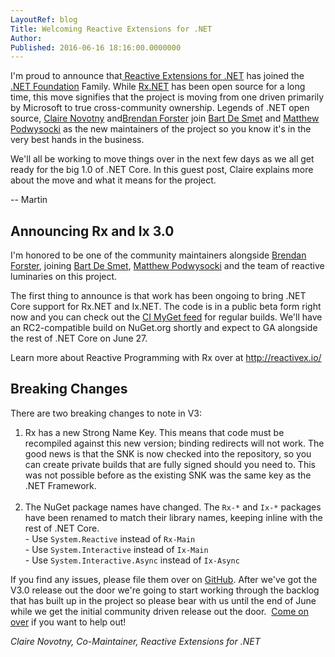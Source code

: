 ```yaml
---
LayoutRef: blog
Title: Welcoming Reactive Extensions for .NET
Author: 
Published: 2016-06-16 18:16:00.0000000
---
```

<p>I'm proud to announce that<a href="https://github.com/Reactive-Extensions/Rx.NET"> Reactive Extensions for .NET</a> has joined the <a href="/">.NET Foundation</a>&nbsp;Family. While <a href="https://github.com/Reactive-Extensions/Rx.NET">Rx.NET</a>&nbsp;has been open source for a long time, this move signifies that the project is moving from one driven primarily by Microsoft to true cross-community ownership. Legends of .NET open source, <a href="https://github.com/onovotny">Claire Novotny</a>&nbsp;and<a href="https://github.com/shiftkey">Brendan Forster</a>&nbsp;join <a href="https://github.com/bartdesmet">Bart De Smet</a>&nbsp;and&nbsp;<a href="https://twitter.com/mattpodwysocki">Matthew Podwysocki</a>&nbsp;as the new maintainers of the project so you know it's in the very best&nbsp;hands in the business.</p>

<p>We'll all be working to move things over in the next few days as we all get ready for the big 1.0 of .NET Core. In this guest post, Claire explains more about the move and what it means for the project.&nbsp;</p>

<p>-- Martin</p>

<h2>Announcing Rx and Ix 3.0</h2>

<p>I'm honored to be one of the community maintainers alongside <a href="https://github.com/shiftkey">Brendan Forster</a>, joining <a href="https://github.com/bartdesmet">Bart De Smet</a>,&nbsp;<a href="https://twitter.com/mattpodwysocki">Matthew Podwysocki</a>&nbsp;and the&nbsp;team of reactive luminaries on this project.</p>

<p>The first thing to announce is that work has been ongoing to bring .NET Core support for Rx.NET and Ix.NET. The code is in a public beta form right now and you can check out the <a href="https://myget.org/gallery/rxnet">CI MyGet feed</a>&nbsp;for regular builds. We'll have an RC2-compatible build on NuGet.org shortly and expect to GA alongside the rest of .NET Core on June 27.</p>

<p>Learn more about Reactive Programming with Rx over at <a href="http://reactivex.io/">http://reactivex.io/</a></p>

<h2>Breaking Changes</h2>

<p>There are two breaking changes to note in V3:</p>

<ol>
<li>Rx has a new Strong Name Key. This means that code must be recompiled against this new version; binding redirects will not work. The good news is that the SNK is now checked into the repository, so you can create private builds that are fully signed should you need to. This was not possible before as the existing SNK was the same key as the .NET Framework.<br /><br /></li>
<li>The NuGet package names have changed. The <code>Rx-*</code> and <code>Ix-*</code> packages have been renamed to match their library names, keeping <g class="gr_ gr_42 gr-alert gr_spell gr_run_anim ContextualSpelling" id="42" data-gr-id="42">inline</g> with the rest of .NET Core. <br />- Use <code>System.Reactive</code> instead of <code>Rx-Main</code><br />- Use <code>System.Interactive</code> instead of <code>Ix-Main</code><br />- Use <code>System.Interactive.Async</code> instead of <code>Ix-Async</code></li>
</ol>

<p>If you find any issues, please file them over on <a href="https://github.com/Reactive-Extensions/Rx.NET/issues">GitHub</a>. After we've got the V3.0 release out the door we're going to start working through the backlog that has built up in the project so please bear with us until the end of June while we get the initial community driven release out the door. &nbsp;<a href="https://github.com/Reactive-Extensions/Rx.NET/">Come on over</a> if you want to help out!</p>

<p><em>Claire Novotny, Co-Maintainer, Reactive Extensions for .NET</em></p>
